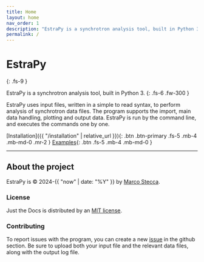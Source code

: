 ```yaml
---
title: Home
layout: home
nav_order: 1
description: "EstraPy is a synchrotron analysis tool, built in Python 3."
permalink: /
---
```


# EstraPy
{: .fs-9 }

EstraPy is a synchrotron analysis tool, built in Python 3.
{: .fs-6 .fw-300 }

EstraPy uses input files, written in a simple to read syntax, to perform analysis of synchrotron data files. The program supports the import, main data handling, plotting and output data.
EstraPy is run by the command line, and executes the commands one by one.

[Installation]({{ "/installation" | relative_url }}){: .btn .btn-primary .fs-5 .mb-4 .mb-md-0 .mr-2 }
[Examples]("https://github.com/ramsteak/EstraPy2/tree/main/example"){: .btn .fs-5 .mb-4 .mb-md-0 }

---

## About the project

EstraPy is &copy; 2024-{{ "now" | date: "%Y" }} by [Marco Stecca](https://github.com/ramsteak).

### License

Just the Docs is distributed by an [MIT license](https://github.com/ramsteak/EstraPy2/blob/main/LICENSE).

### Contributing

To report issues with the program, you can create a new [issue](https://github.com/ramsteak/EstraPy2/issues) in the github section. Be sure to upload both your input file and the relevant data files, along with the output log file.
